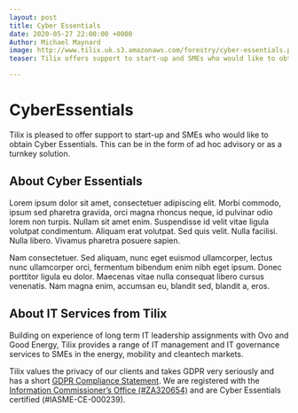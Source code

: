 ```yaml
---
layout: post
title: Cyber Essentials
date: 2020-05-27 22:00:00 +0000
Author: Michael Maynard
image: http://www.tilix.uk.s3.amazonaws.com/forestry/cyber-essentials.png
teaser: Tilix offers support to start-up and SMEs who would like to obtain Cyber Essentials.

---
```

# CyberEssentials

Tilix is pleased to offer support to start-up and SMEs who would like to obtain Cyber Essentials. This can be in the form of ad hoc advisory or as a turnkey solution.

## About Cyber Essentials

Lorem ipsum dolor sit amet, consectetuer adipiscing elit. Morbi commodo, ipsum sed pharetra gravida, orci magna rhoncus neque, id pulvinar odio lorem non turpis. Nullam sit amet enim. Suspendisse id velit vitae ligula volutpat condimentum. Aliquam erat volutpat. Sed quis velit. Nulla facilisi. Nulla libero. Vivamus pharetra posuere sapien.

Nam consectetuer. Sed aliquam, nunc eget euismod ullamcorper, lectus nunc ullamcorper orci, fermentum bibendum enim nibh eget ipsum. Donec porttitor ligula eu dolor. Maecenas vitae nulla consequat libero cursus venenatis. Nam magna enim, accumsan eu, blandit sed, blandit a, eros.

## About IT Services from Tilix

Building on experience of long term IT leadership assignments with Ovo and Good Energy, Tilix provides a range of IT management and IT governance services to SMEs in the energy, mobility and cleantech markets.

Tilix values the privacy of our clients and takes GDPR very seriously and has a short [GDPR Compliance Statement](https://www.tilix.uk/impressum/gdpr). We are registered with the [Information Commissioner’s Office (#ZA320654)](https://ico.org.uk/ESDWebPages/Entry/ZA320654) and are Cyber Essentials certified (#IASME-CE-000239).